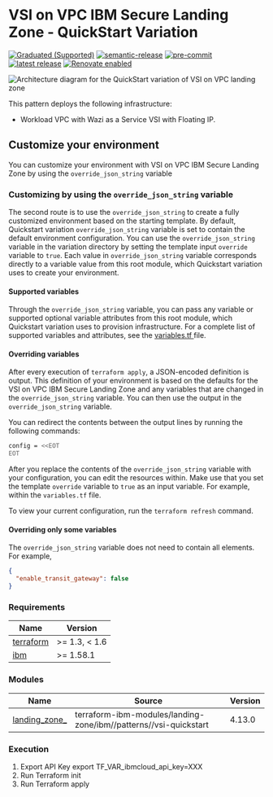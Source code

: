 # VSI on VPC IBM Secure Landing Zone - QuickStart Variation

[![Graduated (Supported)](https://img.shields.io/badge/status-Graduated%20(Supported)-brightgreen?style=plastic)](https://terraform-ibm-modules.github.io/documentation/#/badge-status)
[![semantic-release](https://img.shields.io/badge/%20%20%F0%9F%93%A6%F0%9F%9A%80-semantic--release-e10079.svg)](https://github.com/semantic-release/semantic-release)
[![pre-commit](https://img.shields.io/badge/pre--commit-enabled-brightgreen?logo=pre-commit&logoColor=white)](https://github.com/pre-commit/pre-commit)
[![latest release](https://img.shields.io/github/v/release/terraform-ibm-modules/terraform-ibm-zvsi?logo=GitHub&sort=semver)](https://github.com/terraform-ibm-modules/terraform-ibm-zvsi/releases/latest)
[![Renovate enabled](https://img.shields.io/badge/renovate-enabled-brightgreen.svg)](https://renovatebot.com/)

![Architecture diagram for the QuickStart variation of VSI on VPC landing zone](https://raw.githubusercontent.com/terraform-ibm-zvsi/blob/init-quick-start/reference-architecture/Quickstart-variation.svg)

This pattern deploys the following infrastructure:

- Workload VPC with Wazi as a Service VSI with Floating IP.

<!-- BEGINNING OF PRE-COMMIT-TERRAFORM DOCS HOOK -->
## Customize your environment

You can customize your environment with VSI on VPC IBM Secure Landing Zone by using the `override_json_string` variable

### Customizing by using the `override_json_string` variable

The second route is to use the `override_json_string` to create a fully customized environment based on the starting template. By default, Quickstart variation `override_json_string` variable is set to contain the default environment configuration. You can use the `override_json_string` variable in the variation directory by setting the template input `override` variable to `true`. Each value in `override_json_string` variable corresponds directly to a variable value from this root module, which Quickstart variation uses to create your environment.

#### Supported variables

Through the `override_json_string` variable, you can pass any variable or supported optional variable attributes from this root module, which Quickstart variation uses to provision infrastructure. For a complete list of supported variables and attributes, see the [variables.tf ](variables.tf) file.

#### Overriding variables

After every execution of `terraform apply`, a JSON-encoded definition is output. This definition of your environment is based on the defaults for the VSI on VPC IBM Secure Landing Zone and any variables that are changed in the `override_json_string` variable. You can then use the output in the `override_json_string` variable.

You can redirect the contents between the output lines by running the following commands:

```sh
config = <<EOT
EOT
```

After you replace the contents of the `override_json_string` variable with your configuration, you can edit the resources within. Make use that you set the template `override` variable to `true` as an input variable. For example, within the `variables.tf` file.

To view your current configuration, run the `terraform refresh` command.

#### Overriding only some variables

The `override_json_string` variable does not need to contain all elements. For example,

```json
{
  "enable_transit_gateway": false
}
```

### Requirements

| Name | Version |
|------|---------|
| <a name="requirement_terraform"></a> [terraform](#requirement\_terraform) | >= 1.3, < 1.6 |
| <a name="requirement_ibm"></a> [ibm](#requirement\_ibm) | >= 1.58.1 |

### Modules

| Name | Source | Version |
|------|--------|---------|
| <a name="module_landing_zone"></a> [landing\_zone_](#module\_landing\_zone) | terraform-ibm-modules/landing-zone/ibm//patterns//vsi-quickstart | 4.13.0 |

### Execution

1. Export API Key
    export TF_VAR_ibmcloud_api_key=XXX
2. Run Terraform init
3. Run Terraform apply

<!-- END OF PRE-COMMIT-TERRAFORM DOCS HOOK -->

